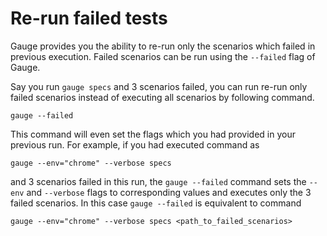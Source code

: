 # Re-run failed tests

Gauge provides you the ability to re-run only the scenarios which failed in previous execution. Failed scenarios can be run using the `--failed` flag of Gauge.

Say you run `gauge specs` and 3 scenarios failed, you can run re-run only failed scenarios instead of executing all scenarios by following command.

```
gauge --failed
```

This command will even set the flags which you had provided in your previous run. For example, if you had executed command as

```
gauge --env="chrome" --verbose specs
```

and 3 scenarios failed in this run, the `gauge --failed` command sets the `--env` and `--verbose` flags to corresponding values and executes only the 3 failed scenarios.
In this case `gauge --failed` is equivalent to command
```
gauge --env="chrome" --verbose specs <path_to_failed_scenarios>
```
